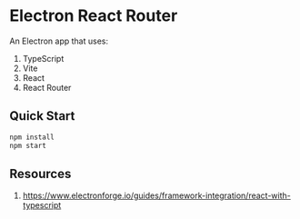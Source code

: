 # Electron React Router

An Electron app that uses:

1. TypeScript
1. Vite
1. React
1. React Router

## Quick Start

```bash
npm install
npm start
```

## Resources

1. https://www.electronforge.io/guides/framework-integration/react-with-typescript

